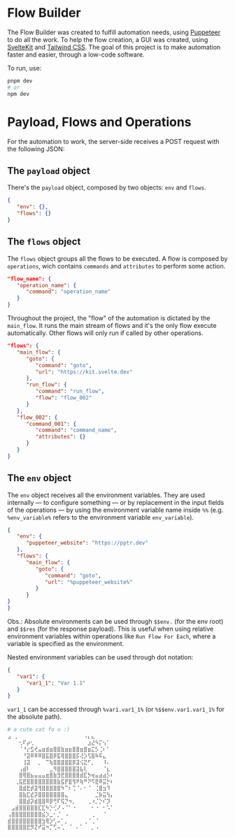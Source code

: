 # Flow Builder

The Flow Builder was created to fulfill automation needs, using [Puppeteer](https://pptr.dev) to do all the work. To help the flow creation, a GUI was created, using [SvelteKit](https://kit.svelte.dev) and [Tailwind CSS](https://tailwindcss.com). The goal of this project is to make automation faster and easier, through a low-code software.

To run, use:

```bash
pnpm dev
# or
npm dev
```

# Payload, Flows and Operations

For the automation to work, the server-side receives a POST request with the following JSON:

## The `payload` object

There's the `payload` object, composed by two objects: `env` and `flows`.

```json
{
   "env": {},
   "flows": {}
}
```

## The `flows` object

The `flows` object groups all the flows to be executed. A flow is composed by `operations`, wich contains `commands` and `attributes` to perform some action.

```json
"flow_name": {
   "operation_name": {
      "command": "operation_name"
   }
}
```

Throughout the project, the "flow" of the automation is dictated by the `main_flow`. It runs the main stream of flows and it's the only flow execute automatically. Other flows will only run if called by other operations.

```json
"flows": {
   "main_flow": {
      "goto": {
         "command": "goto",
         "url": "https://kit.svelte.dev"
      },
      "run_flow": {
         "command": "run_flow",
         "flow": "flow_002"
      }
   },
   "flow_002": {
      "command_001": {
         "command": "command_name",
         "attributes": {}
      }
   }
}
```

## The `env` object

The `env` object receives all the environment variables. They are used internally — to configure something — or by replacement in the input fields of the operations — by using the environment variable name inside `%%` (e.g. `%env_variable%` refers to the environment variable `env_variable`).

```json
{
   "env": {
      "puppeteer_website": "https://pptr.dev"
   },
   "flows": {
      "main_flow": {
         "goto": {
            "command": "goto",
            "url": "%puppeteer_website%"
         }
      }
}
}
```

Obs.: Absolute environments can be used through `$$env.` (for the env root) and `$$res` (for the response payload). This is useful when using relative environment variables within operations like `Run Flow For Each`, where a variable is specified as the environment.

Nested environment variables can be used through dot notation:

```json
{
   "var1": {
      "var1_1": "Var 1.1"
   }
}
```

`var1_1` can be accessed through `%var1.var1_1%` (or `%$$env.var1.var1_1%` for the absolute path).


```bash
# a cute cat fo u :)
⣠⠀⡀⠀⠀⠀⠀⠀⠀⠀⠀⠀⠀⠀⠀⠀⠀⠀⠀⠀⠠⡄⣄⠀⠀⠀⠀
⠀⠀⠀⢂⠏⡴⢂⠀⠀⠀⠀⠀⠀⠀⠀⠀⠀⠀⠀⠀⠀⣰⣜⠳⡍⢢⠁⠀⠀⠀
⠀⠀⠀⠈⠘⡔⣫⢞⣤⣶⣾⣶⣿⣿⣷⣶⣶⣿⣿⣶⣿⣶⣍⡣⢈⠆⠁⠀⠀⠀
⠀⠀⠀⠀⠘⣽⠿⠿⠿⣿⣯⣿⡿⣯⢿⣿⣿⣿⡯⢜⡱⢫⣿⠷⠯⣄⠀⠀⠀⠀
⠀⠀⠀⠀⢸⣽⠀⠀⡀⠀⠉⢷⣿⣿⣿⣿⣿⡿⣽⢪⣝⠋⡀⠀⠀⠸⠄⠀⠀⠀
⠀⠀⠀⢠⣾⠇⠀⠀⠀⠀⠀⣀⠻⣿⣿⣿⣿⣿⣽⣧⢇⠀⠀⠀⠀⠈⣆⠀⠀⠀
⠀⠀⠀⣿⢿⣿⣦⣤⣤⣤⣶⣿⣷⣻⣟⣿⣿⣿⣿⣾⣏⡳⢶⣤⣴⣴⡣⠆⠀⠀
⠀⠀⢀⣯⣟⣿⣿⣿⣿⣿⣿⣿⣿⣷⣯⡟⣿⢻⠟⢷⠛⠝⠫⣟⠿⣭⡓⠆⠀⠀
⠀⠀⠀⣿⣾⣟⡾⣽⢻⣿⣿⣿⣿⣿⠳⠉⠆⢉⠈⠄⠂⠈⠀⢈⣿⣲⠹⠀⠀⠀
⠀⠀⠀⣿⣷⣏⣞⡽⣿⣿⣿⣿⣿⣿⣿⣄⠀⠀⠀⠀⠀⠀⠀⣈⡷⣭⢳⡄⠀⠀
⠀⠀⠀⣿⣿⣾⡽⣾⣿⣿⠿⡿⢛⠏⢯⡙⠲⡀⠀⠀⠀⢀⠰⡈⡑⠎⡹⠀⠀⠀
⠀⣠⣾⣿⣿⣿⣿⣿⣏⣏⠳⡑⢊⠜⠠⠈⠁⠐⠀⠀⠀⠀⠂⠐⠀⠂⠡⠁⠀⠀
⢠⣿⣿⣿⣿⣿⣿⣿⣿⣮⡱⣀⠂⡈⠀⠠⠀⠀⠀⠀⠀⠀⢀⠀⠀⠈⠀⠀⠀⠀
⣾⣿⣿⣿⣿⣿⣿⣿⣿⣳⢿⡱⢃⠤⠁⡀⠀⠀⠀⠀⢀⠈⢀⠈⠀⠀⠀⠀⠀⠀
⣿⣿⣿⣿⣿⣟⡻⣝⠞⣭⠲⡉⢋⠤⢁⠀⠈⠀⠄⠁⠀⠀⡀⠠⠀     
```

